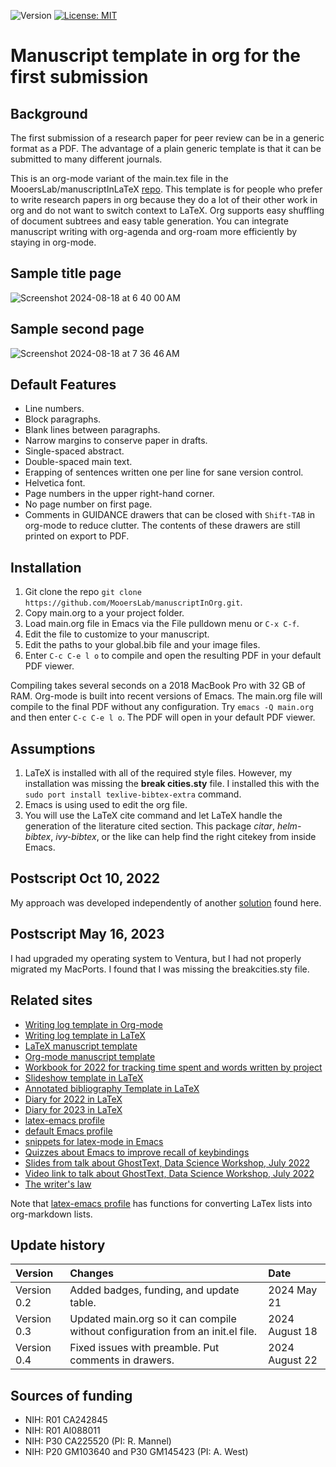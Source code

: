 ![Version](https://img.shields.io/static/v1?label=manuscriptInOrg&message=0.4&color=brightcolor)
[![License: MIT](https://img.shields.io/badge/License-MIT-blue.svg)](https://opensource.org/licenses/MIT)


# Manuscript template in org for the first submission 

## Background
The first submission of a research paper for peer review can be in a generic format as a PDF.
The advantage of a plain generic template is that it can be submitted to many different journals.

This is an org-mode variant of the main.tex file in the MooersLab/manuscriptInLaTeX [repo](https://github.com/MooersLab/manuscriptInLaTeX).
This template is for people who prefer to write research papers in org because they do a lot of their other work in org and do not want to switch context to LaTeX.
Org supports easy shuffling of document subtrees and easy table generation.
You can integrate manuscript writing with org-agenda and org-roam more efficiently by staying in org-mode.

## Sample title page

![Screenshot 2024-08-18 at 6 40 00 AM](https://github.com/user-attachments/assets/fbc7cbb8-4711-427b-864d-569178196adb)

## Sample second page

![Screenshot 2024-08-18 at 7 36 46 AM](https://github.com/user-attachments/assets/01615879-aee2-41e7-ae65-f3ca1619ac9b)


## Default Features

- Line numbers.
- Block paragraphs.
- Blank lines between paragraphs.
- Narrow margins to conserve paper in drafts.
- Single-spaced abstract.
- Double-spaced main text.
- Erapping of sentences written one per line for sane version control.
- Helvetica font.
- Page numbers in the upper right-hand corner.
- No page number on first page.
- Comments in GUIDANCE drawers that can be closed with `Shift-TAB` in org-mode to reduce clutter. The contents of these drawers are still printed on export to PDF.


## Installation

1. Git clone the repo `git clone https://github.com/MooersLab/manuscriptInOrg.git`.
2. Copy main.org to a your project folder.
3. Load main.org file in Emacs via the File pulldown menu or `C-x C-f`.
4. Edit the file to customize to your manuscript.
5. Edit the paths to your global.bib file and your image files.
6. Enter `C-c C-e l o` to compile and open the resulting PDF in your default PDF viewer.

Compiling takes several seconds on a 2018 MacBook Pro with 32 GB of RAM. 
Org-mode is built into recent versions of Emacs. 
The main.org file will compile to the final PDF without any configuration.
Try `emacs -Q main.org` and then enter `C-c C-e l o`. 
The PDF will open in your default PDF viewer.


## Assumptions

1. LaTeX is installed with all of the required style files. However, my installation was missing the **break cities.sty** file. I installed this with the `sudo port install texlive-bibtex-extra` command.
2. Emacs is using used to edit the org file.
3. You will use the LaTeX cite command and let LaTeX handle the generation of the literature cited section. This package *citar*, *helm-bibtex*, *ivy-bibtex*, or the like can help find the right citekey from inside Emacs.

## Postscript Oct 10, 2022
My approach was developed independently of another [solution](https://github.com/fangohr/template-latex-paper-from-orgmode/issues/4) found here. 

## Postscript May 16, 2023
I had upgraded my operating system to Ventura, but I had not properly migrated my MacPorts. I found that I was missing the breakcities.sty file.

## Related sites

- [Writing log template in Org-mode](https://github.com/MooersLab/writingLogTemplateInOrg)
- [Writing log template in LaTeX](https://github.com/MooersLab/writingLogTemplate)
- [LaTeX manuscript template](https://github.com/MooersLab/manuscriptInLaTeX/edit/main/README.md)
- [Org-mode manuscript template](https://github.com/MooersLab/manuscriptInOrg/edit/main/README.md)
- [Workbook for 2022 for tracking time spent and words written by project](https://github.com/MooersLab/writingProgress2022)
- [Slideshow template in LaTeX](https://github.com/MooersLab/slideshowTemplateLaTeX)
- [Annotated bibliography Template in LaTeX](https://github.com/MooersLab/annotatedBibliography)
- [Diary for 2022 in LaTeX](https://github.com/MooersLab/diary2022inLaTeX)
- [Diary for 2023 in LaTeX](https://github.com/MooersLab/diary2023inLaTeX)
- [latex-emacs profile](https://github.com/MooersLab/latex-emacs)
- [default Emacs profile](https://github.com/MooersLab/configorg)
- [snippets for latex-mode in Emacs](https://github.com/MooersLab/snippet-latex-mode)
- [Quizzes about Emacs to improve recall of keybindings](https://github.com/MooersLab/qemacs)
- [Slides from talk about GhostText, Data Science Workshop, July 2022](https://github.com/MooersLab/DSW22ghosttext)
- [Video link to talk about GhostText, Data Science Workshop, July 2022](https://mediasite.ouhsc.edu/Mediasite/Channel/python/watch/4da0872f028c4255ae12935655e911321d)
- [The writer's law](https://github.com/MooersLab/thewriterslaw)

Note that [latex-emacs profile](https://github.com/MooersLab/latex-emacs) has functions for converting LaTex lists into org-markdown lists.


## Update history

|Version      | Changes                                                                                                                                    | Date                 |
|:-----------|:------------------------------------------------------------------------------------------------------------------------------------------|:--------------------|
| Version 0.2 |   Added badges, funding, and update table.                                                                                                 | 2024 May 21          |
| Version 0.3 |   Updated main.org so it can compile without configuration from an init.el file.                                                           | 2024 August 18       |
| Version 0.4 |   Fixed issues with preamble. Put comments in drawers.                                                                                     | 2024 August 22       |

## Sources of funding

- NIH: R01 CA242845
- NIH: R01 AI088011
- NIH: P30 CA225520 (PI: R. Mannel)
- NIH: P20 GM103640 and P30 GM145423 (PI: A. West)

